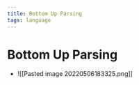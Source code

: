 ```yaml
---
title: Bottom Up Parsing
tags: language
---
```


# Bottom Up Parsing
- ![[Pasted image 20220506183325.png]]




